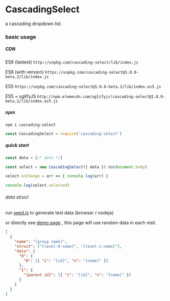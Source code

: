# CascadingSelect

a cascading dropdown list

### basic usage

##### CDN

ES6 (lastest)
`http://unpkg.com/cascading-select/lib/index.js`

ES6 (with version)
`https://unpkg.com/cascading-select@1.0.0-beta.2/lib/index.js`

ES5
`https://unpkg.com/cascading-select@1.0.0-beta.2/lib/index.es5.js`

ES5 + uglifyJS
`http://npm.elemecdn.com/uglifyjs!cascading-select@1.0.0-beta.2/lib/index.es5.js`

##### npm

```
npm i cascading-select
```

```javascript
const CascadingSelect = require('cascading-select')
```

##### quick start

```javascript
const data = [/* data */]

const select = new CascadingSelect({ data }).to(document.body)

select.onChange = arr => { console.log(arr) }

console.log(select.selected)
```

###### data struct

run [seed.js](./mock/seed.js) to generate test data (browser / nodejs)

or directly see [demo page](https://ppq1991.github.io/CascadeSelect/) , this page will use random data in each visit.

```json
[
  {
    "name": "[group name]",
    "struct": ["[level-0-name]", "[level-1-name]"],
    "data": {
      "0": {
        "0": [{ "i": "[id]", "n": "[name]" }]
      },
      "1": {
        "[parent id]": [{ "i": "[id]", "n": "[name]" }]
      }
    }
  }
]

```
